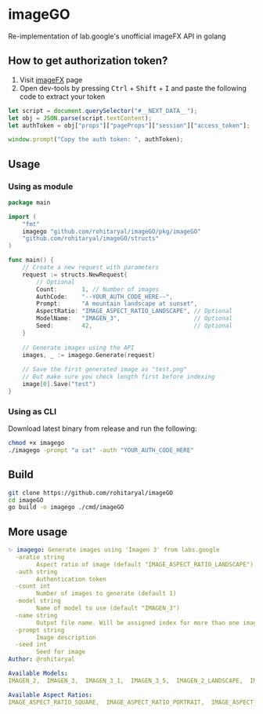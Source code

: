 # imageGO
Re-implementation of lab.google's unofficial imageFX API in golang

## How to get authorization token?
1. Visit [imageFX](https://labs.google/fx/tools/image-fx) page
2. Open dev-tools by pressing <kbd>Ctrl</kbd> + <kbd>Shift</kbd> + <kbd>I</kbd> and paste the following code to extract your token

```javascript
let script = document.querySelector("#__NEXT_DATA__");
let obj = JSON.parse(script.textContent);
let authToken = obj["props"]["pageProps"]["session"]["access_token"];

window.prompt("Copy the auth token: ", authToken);
```

## Usage
### Using as module
```go
package main

import (
	"fmt"
	imagego "github.com/rohitaryal/imageGO/pkg/imageGO"
	"github.com/rohitaryal/imageGO/structs"
)

func main() {
	// Create a new request with parameters
	request := structs.NewRequest{
        // Optional
		Count:       1, // Number of images
		AuthCode:    "--YOUR_AUTH_CODE_HERE--",   
		Prompt:      "A mountain landscape at sunset",
		AspectRatio: "IMAGE_ASPECT_RATIO_LANDSCAPE", // Optional
		ModelName:   "IMAGEN_3",                     // Optional
		Seed:        42,                             // Optional
	}
	
	// Generate images using the API
	images, _ := imagego.Generate(request)
	
	// Save the first generated image as "test.png"
    // But make sure you check length first before indexing
	image[0].Save("test")
}
```

### Using as CLI
Download latest binary from release and run the following:
```bash
chmod +x imagego
./imagego -prompt "a cat" -auth "YOUR_AUTH_CODE_HERE"
```

## Build

```bash
git clone https://github.com/rohitaryal/imageGO
cd imageGO
go build -o imagego ./cmd/imageGO
```

## More usage
```yaml
✨ imagego: Generate images using 'Imagen 3' from labs.google
  -aratio string
    	Aspect ratio of image (default "IMAGE_ASPECT_RATIO_LANDSCAPE")
  -auth string
    	Authentication token
  -count int
    	Number of images to generate (default 1)
  -model string
    	Name of model to use (default "IMAGEN_3")
  -name string
    	Output file name. Will be assigned index for more than one images. (default "image")
  -prompt string
    	Image description
  -seed int
    	Seed for image
Author: @rohitaryal

Available Models:
IMAGEN_2,  IMAGEN_3,  IMAGEN_3_1,  IMAGEN_3_5,  IMAGEN_2_LANDSCAPE,  IMAGEN_3_PORTRAIT,  IMAGEN_3_LANDSCAPE,  IMAGEN_3_PORTRAIT_THREE_FOUR,  IMAGEN_3_LANDSCAPE_FOUR_THREE,  IMAGE_MODEL_NAME_UNSPECIFIED

Available Aspect Ratios:
IMAGE_ASPECT_RATIO_SQUARE,  IMAGE_ASPECT_RATIO_PORTRAIT,  IMAGE_ASPECT_RATIO_LANDSCAPE,  IMAGE_ASPECT_RATIO_UNSPECIFIED,  IMAGE_ASPECT_RATIO_LANDSCAPE_FOUR_THREE,  IMAGE_ASPECT_RATIO_PORTRAIT_THREE_FOUR
```